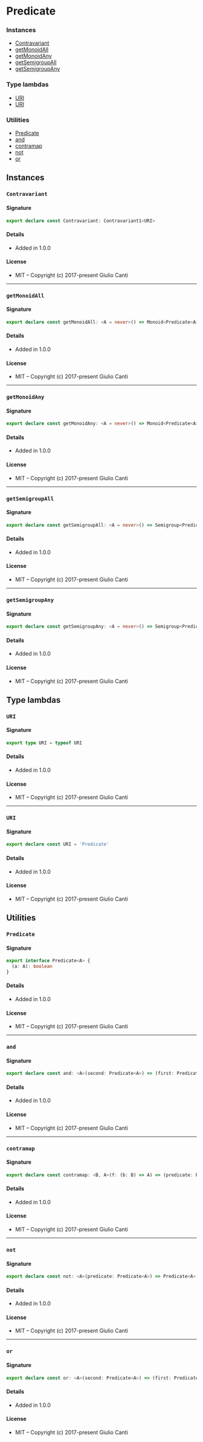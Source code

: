 
# Predicate







### Instances

* [Contravariant](#contravariant)
* [getMonoidAll](#getmonoidall)
* [getMonoidAny](#getmonoidany)
* [getSemigroupAll](#getsemigroupall)
* [getSemigroupAny](#getsemigroupany)

### Type lambdas

* [URI](#uri)
* [URI](#uri)

### Utilities

* [Predicate](#predicate)
* [and](#and)
* [contramap](#contramap)
* [not](#not)
* [or](#or)

## Instances


### `Contravariant`




#### Signature

```typescript
export declare const Contravariant: Contravariant1<URI>
```

#### Details

* Added in 1.0.0


#### License

* MIT – Copyright (c) 2017-present Giulio Canti

---


### `getMonoidAll`




#### Signature

```typescript
export declare const getMonoidAll: <A = never>() => Monoid<Predicate<A>>
```

#### Details

* Added in 1.0.0


#### License

* MIT – Copyright (c) 2017-present Giulio Canti

---


### `getMonoidAny`




#### Signature

```typescript
export declare const getMonoidAny: <A = never>() => Monoid<Predicate<A>>
```

#### Details

* Added in 1.0.0


#### License

* MIT – Copyright (c) 2017-present Giulio Canti

---


### `getSemigroupAll`




#### Signature

```typescript
export declare const getSemigroupAll: <A = never>() => Semigroup<Predicate<A>>
```

#### Details

* Added in 1.0.0


#### License

* MIT – Copyright (c) 2017-present Giulio Canti

---


### `getSemigroupAny`




#### Signature

```typescript
export declare const getSemigroupAny: <A = never>() => Semigroup<Predicate<A>>
```

#### Details

* Added in 1.0.0


#### License

* MIT – Copyright (c) 2017-present Giulio Canti

## Type lambdas


### `URI`




#### Signature

```typescript
export type URI = typeof URI
```

#### Details

* Added in 1.0.0


#### License

* MIT – Copyright (c) 2017-present Giulio Canti

---


### `URI`




#### Signature

```typescript
export declare const URI = 'Predicate'
```

#### Details

* Added in 1.0.0


#### License

* MIT – Copyright (c) 2017-present Giulio Canti

## Utilities


### `Predicate`




#### Signature

```typescript
export interface Predicate<A> {
  (a: A): boolean
}
```

#### Details

* Added in 1.0.0


#### License

* MIT – Copyright (c) 2017-present Giulio Canti

---


### `and`




#### Signature

```typescript
export declare const and: <A>(second: Predicate<A>) => (first: Predicate<A>) => Predicate<A>
```

#### Details

* Added in 1.0.0


#### License

* MIT – Copyright (c) 2017-present Giulio Canti

---


### `contramap`




#### Signature

```typescript
export declare const contramap: <B, A>(f: (b: B) => A) => (predicate: Predicate<A>) => Predicate<B>
```

#### Details

* Added in 1.0.0


#### License

* MIT – Copyright (c) 2017-present Giulio Canti

---


### `not`




#### Signature

```typescript
export declare const not: <A>(predicate: Predicate<A>) => Predicate<A>
```

#### Details

* Added in 1.0.0


#### License

* MIT – Copyright (c) 2017-present Giulio Canti

---


### `or`




#### Signature

```typescript
export declare const or: <A>(second: Predicate<A>) => (first: Predicate<A>) => Predicate<A>
```

#### Details

* Added in 1.0.0


#### License

* MIT – Copyright (c) 2017-present Giulio Canti